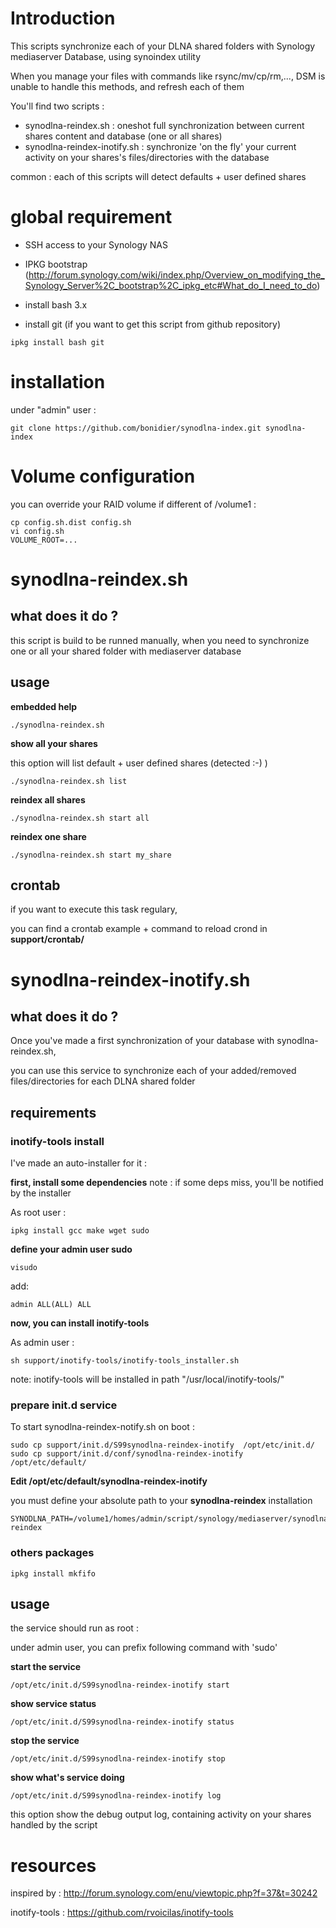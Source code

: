 # Introduction

This scripts synchronize each of your DLNA shared folders with Synology mediaserver Database, using synoindex utility

When you manage your files with commands like rsync/mv/cp/rm,..., DSM is unable to handle this methods, and refresh each of them

You'll find two scripts : 
 - synodlna-reindex.sh  : oneshot full synchronization between current shares content and database (one or all shares)
 - synodlna-reindex-inotify.sh  : synchronize 'on the fly' your current activity on your shares's files/directories with the database 

common : each of this scripts will detect defaults + user defined shares

# global requirement

 - SSH access to your Synology NAS
 - IPKG bootstrap (http://forum.synology.com/wiki/index.php/Overview_on_modifying_the_Synology_Server%2C_bootstrap%2C_ipkg_etc#What_do_I_need_to_do)

 - install bash 3.x
 - install git (if you want to get this script from github repository)
 
 ```
 ipkg install bash git
 ```

# installation

under "admin" user :

```
git clone https://github.com/bonidier/synodlna-index.git synodlna-index
```
 
# Volume configuration

you can override your RAID volume if different of /volume1 :

```
cp config.sh.dist config.sh
vi config.sh
VOLUME_ROOT=...
```
# synodlna-reindex.sh 

## what does it do ?

this script is build to be runned manually, when you need to synchronize one or all your shared folder with mediaserver database

## usage

**embedded help**
```
./synodlna-reindex.sh
```

**show all your shares**

this option will list default + user defined shares (detected :-) )

```
./synodlna-reindex.sh list
```

**reindex all shares**

```
./synodlna-reindex.sh start all
```

**reindex one share**

```
./synodlna-reindex.sh start my_share
```

## crontab

if you want to execute this task regulary,

you can find a crontab example + command to reload crond in **support/crontab/**

# synodlna-reindex-inotify.sh 

## what does it do ?

Once you've made a first synchronization of your database with synodlna-reindex.sh,

you can use this service to synchronize each of your added/removed files/directories for each DLNA shared folder

## requirements
  
### inotify-tools install

I've made an auto-installer for it :

**first, install some dependencies**
note : if some deps miss, you'll be notified by the installer


As root user :

```
ipkg install gcc make wget sudo
```

**define your admin user sudo**

```
visudo
```

add:

```
admin ALL(ALL) ALL
```

**now, you can install inotify-tools**

As admin user :

```
sh support/inotify-tools/inotify-tools_installer.sh
```

note: inotify-tools will be installed in path "/usr/local/inotify-tools/"

### prepare init.d service

To start synodlna-reindex-notify.sh on boot : 

```
sudo cp support/init.d/S99synodlna-reindex-inotify  /opt/etc/init.d/
sudo cp support/init.d/conf/synodlna-reindex-inotify  /opt/etc/default/
```

**Edit /opt/etc/default/synodlna-reindex-inotify**

you must define your absolute path to your **synodlna-reindex** installation

```
SYNODLNA_PATH=/volume1/homes/admin/script/synology/mediaserver/synodlna-reindex
```

### others packages

```
ipkg install mkfifo
```

## usage

the service should run as root :

under admin user, you can prefix following command with 'sudo'

**start the service**

```
/opt/etc/init.d/S99synodlna-reindex-inotify start
```

**show service status**

```
/opt/etc/init.d/S99synodlna-reindex-inotify status
```

**stop the service**

```
/opt/etc/init.d/S99synodlna-reindex-inotify stop
```

**show what's service doing**

```
/opt/etc/init.d/S99synodlna-reindex-inotify log
```

this option show the debug output log, containing activity on your shares handled by the script

# resources

inspired by : http://forum.synology.com/enu/viewtopic.php?f=37&t=30242

inotify-tools : https://github.com/rvoicilas/inotify-tools

